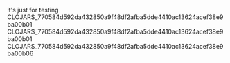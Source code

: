 it's just for testing
CLOJARS_770584d592da432850a9f48df2afba5dde4410ac13624acef38e9ba00b01
CLOJARS_770584d592da432850a9f48df2afba5dde4410ac13624acef38e9ba00b01
CLOJARS_770584d592da432850a9f48df2afba5dde4410ac13624acef38e9ba00b06
